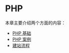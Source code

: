 # PHP

 

本章主要介绍两个方面的内容：


- [PHP  基础](base.md)
- [PHP 案例](demos.md)
-  [建站流程](WebsiteProcess.md)



